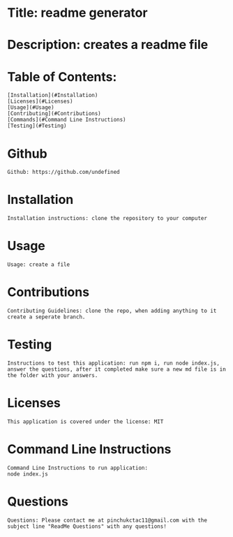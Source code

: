 
  # Title: readme generator

# Description: creates a readme file

# Table of Contents:
    [Installation](#Installation)
    [Licenses](#Licenses)
    [Usage](#Usage)
    [Contributing](#Contributions)
    [Commands](#Command Line Instructions)
    [Testing](#Testing)

# Github
    Github: https://github.com/undefined

# Installation
    Installation instructions: clone the repository to your computer

# Usage
    Usage: create a file

# Contributions
    Contributing Guidelines: clone the repo, when adding anything to it create a seperate branch.

# Testing
    Instructions to test this application: run npm i, run node index.js, answer the questions, after it completed make sure a new md file is in the folder with your answers. 

# Licenses
    This application is covered under the license: MIT

# Command Line Instructions
    Command Line Instructions to run application: 
    node index.js

# Questions
    Questions: Please contact me at pinchukctac11@gmail.com with the subject line "ReadMe Questions" with any questions!
